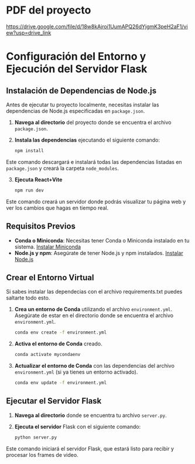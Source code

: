 # PDF del proyecto

https://drive.google.com/file/d/18w8kAjroi1UumAPQ26dYjgmK3peH2aF1/view?usp=drive_link

# Configuración del Entorno y Ejecución del Servidor Flask

## Instalación de Dependencias de Node.js

Antes de ejecutar tu proyecto localmente, necesitas instalar las dependencias de Node.js especificadas en `package.json`.

1. **Navega al directorio** del proyecto donde se encuentra el archivo `package.json`.
2. **Instala las dependencias** ejecutando el siguiente comando:

   ```sh
   npm install
   ```

Este comando descargará e instalará todas las dependencias listadas en `package.json` y creará la carpeta `node_modules`.

3. **Ejecuta React+Vite**

   ```sh
   npm run dev
   ```

Este comando creará un servidor donde podrás visualizar tu página web y ver los cambios que hagas en tiempo real.

## Requisitos Previos

- **Conda o Miniconda**: Necesitas tener Conda o Miniconda instalado en tu sistema. [Instalar Miniconda](https://docs.conda.io/en/latest/miniconda.html)
- **Node.js y npm**: Asegúrate de tener Node.js y npm instalados. [Instalar Node.js](https://nodejs.org/)

## Crear el Entorno Virtual

Si sabes instalar las dependecias con el archivo requirements.txt puedes saltarte todo esto.

1. **Crea un entorno de Conda** utilizando el archivo `environment.yml`. Asegúrate de estar en el directorio donde se encuentra el archivo `environment.yml`.

   ```sh
   conda env create -f environment.yml
   ```
2. **Activa el entorno de Conda** creado.

   ```sh
   conda activate mycondaenv
   ```
3. **Actualizar el entorno de Conda** con las dependencias del archivo `environment.yml` (si ya tienes un entorno activado).

   ```sh
   conda env update -f environment.yml
   ```

## Ejecutar el Servidor Flask

1. **Navega al directorio** donde se encuentra tu archivo `server.py`.
2. **Ejecuta el servidor** Flask con el siguiente comando:

   ```sh
   python server.py
   ```

Este comando iniciará el servidor Flask, que estará listo para recibir y procesar los frames de video.
